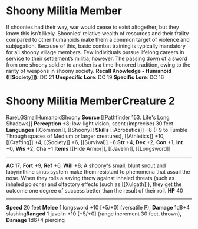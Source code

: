 ﻿---
ac: '17'
alignment: LG
all_resistance: null
burrow_speed: null
charisma: '+1'
climb_speed: null
constitution: '+1'
creature_ability: null
creature_family: '[[DATABASE/monsterfamily/Shoony|Shoony]]'
description: "If shoonies had their way, war would cease to exist altogether, but\
  \ they know this isn\u2019t likely. Shoonies\u2019 relative wealth of resources\
  \ and their frailty compared to other humanoids make them a common target of violence\
  \ and subjugation. Because of this, basic combat training is typically mandatory\
  \ for all shoony village members. Few individuals pursue lifelong careers in service\
  \ to their settlement\u2019s militia, however. The passing down of a sword from\
  \ one shoony soldier to another is a time-honored tradition, owing to the rarity\
  \ of weapons in shoony society.<br/><br/><b><u>Recall Knowledge - Humanoid</u> (\
  \ [[DATABASE/skill/Society|Society]] )</b>: DC 21<br/><b><u>Unspecific Lore</u></b>:\
  \ DC 19<br/><b><u>Specific Lore</u></b>: DC 16"
dexterity: '+2'
element: null
fly_speed: null
fortitude: '+9'
hardness: null
hp: '40'
id: '522'
immunity: null
intelligence: '+0'
land_speed: '20'
language:
- '[[DATABASE/language/Common|Common]]'
- '[[DATABASE/language/Shoony|Shoony]]'
level: '2'
max_speed: '20'
name: Shoony Militia Member
perception: '+8'
rarity: Rare
reflex: '+6'
resistance: null
rus_type_level: null
school: null
sense:
- low-light vision
- scent (imprecise) 30 feet
size: Small
skill:
- '[[DATABASE/skill/Acrobatics|Acrobatics]] +8'
- '[[DATABASE/skill/Athletics|Athletics]] +10'
- '[[DATABASE/skill/Crafting|Crafting]] +4'
- '[[DATABASE/skill/Society|Society]] +6'
- '[[DATABASE/skill/Survival|Survival]] +6'
source: '[[DATABASE/source/Pathfinder 153. Life''s Long Shadows|Pathfinder #153: Life''s
  Long Shadows]]'
speed:
- 20 feet
spell: null
strength: '+4'
strength_req: '4'
strongest_save:
- Fortitude
swim_speed: null
trait:
- '[[DATABASE/trait/Humanoid|Humanoid]]'
- '[[DATABASE/trait/Rare|Rare]]'
- '[[DATABASE/trait/Shoony|Shoony]]'
type: Creature
vision: Low-light vision
weakest_save:
- Reflex
weakness: null
will: '+8'
wisdom: '+2'

---
# Shoony Militia Member

If shoonies had their way, war would cease to exist altogether, but they know this isn’t likely. Shoonies’ relative wealth of resources and their frailty compared to other humanoids make them a common target of violence and subjugation. Because of this, basic combat training is typically mandatory for all shoony village members. Few individuals pursue lifelong careers in service to their settlement’s militia, however. The passing down of a sword from one shoony soldier to another is a time-honored tradition, owing to the rarity of weapons in shoony society.
**Recall Knowledge - Humanoid ([[Society]])**: DC 21
**Unspecific Lore**: DC 19
**Specific Lore**: DC 16

# Shoony Militia Member<span class="item-type">Creature 2</span>

<span class="trait-rare item-trait">Rare</span><span class="trait-alignment item-trait">LG</span><span class="trait-size item-trait">Small</span><span class="item-trait">Humanoid</span><span class="item-trait">Shoony</span>
**Source** [[Pathfinder 153. Life's Long Shadows]]
**Perception** +8; low-light vision, scent (imprecise) 30 feet
**Languages** [[Common]], [[Shoony]]
**Skills** [[Acrobatics]] +8 (+9 to Tumble Through spaces of Medium or larger creatures), [[Athletics]] +10, [[Crafting]] +4, [[Society]] +6, [[Survival]] +6
**Str** +4, **Dex** +2, **Con** +1, **Int** +0, **Wis** +2, **Cha** +1
**Items** [[Hide Armor]], [[Javelin]], [[Longsword]]

---
**AC** 17; **Fort** +9, **Ref** +6, **Will** +8; A shoony's small, blunt snout and labyrinthine sinus system make them resistant to phenomena that assail the nose. When they rolls a saving throw against inhaled threats (such as inhaled poisons) and olfactory effects (such as [[Xulgath]]), they get the outcome one degree of success better than the result of their roll.
**HP** 40

---
**Speed** 20 feet
<span class="in-box-ability">**Melee** <span class="action-icon">1</span> longsword +10 [+5/+0] (versatile P), **Damage** 1d8+4 slashing</span><span class="in-box-ability">**Ranged** <span class="action-icon">1</span> javelin +10 [+5/+0] (range increment 30 feet, thrown), **Damage** 1d6+4 piercing</span>